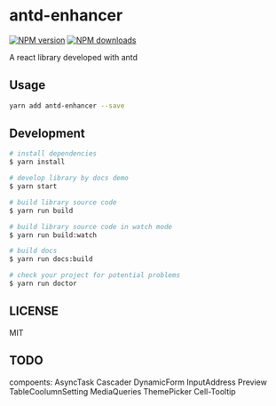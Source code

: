 # antd-enhancer

[![NPM version](https://img.shields.io/npm/v/antd-enhancer.svg?style=flat)](https://npmjs.org/package/antd-enhancer)
[![NPM downloads](http://img.shields.io/npm/dm/antd-enhancer.svg?style=flat)](https://npmjs.org/package/antd-enhancer)

A react library developed with antd

## Usage

```bash
yarn add antd-enhancer --save
```

## Development

```bash
# install dependencies
$ yarn install

# develop library by docs demo
$ yarn start

# build library source code
$ yarn run build

# build library source code in watch mode
$ yarn run build:watch

# build docs
$ yarn run docs:build

# check your project for potential problems
$ yarn run doctor
```

## LICENSE

MIT

## TODO

compoents: AsyncTask Cascader DynamicForm InputAddress Preview TableCoolumnSetting MediaQueries ThemePicker Cell-Tooltip
